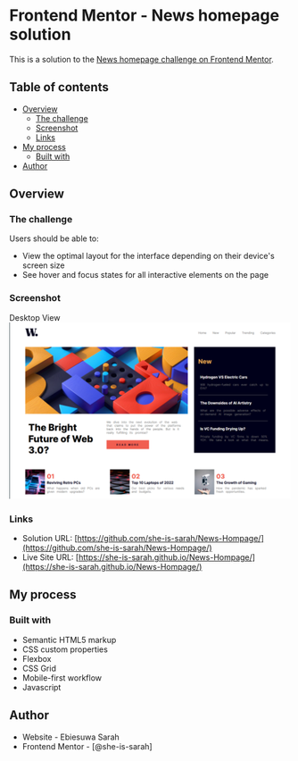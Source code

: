 # Frontend Mentor - News homepage solution

This is a solution to the [News homepage challenge on Frontend Mentor](https://www.frontendmentor.io/challenges/news-homepage-H6SWTa1MFl).

## Table of contents

- [Overview](#overview)
  - [The challenge](#the-challenge)
  - [Screenshot](#screenshot)
  - [Links](#links)
- [My process](#my-process)
  - [Built with](#built-with)
- [Author](#author)


## Overview

### The challenge

Users should be able to:

- View the optimal layout for the interface depending on their device's screen size
- See hover and focus states for all interactive elements on the page

### Screenshot
Desktop View
![](./images/screenshot.png)

### Links

- Solution URL: [https://github.com/she-is-sarah/News-Hompage/](https://github.com/she-is-sarah/News-Hompage/)
- Live Site URL: [https://she-is-sarah.github.io/News-Hompage/](https://she-is-sarah.github.io/News-Hompage/)

## My process

### Built with

- Semantic HTML5 markup
- CSS custom properties
- Flexbox
- CSS Grid
- Mobile-first workflow
- Javascript


## Author

- Website - Ebiesuwa Sarah
- Frontend Mentor - [@she-is-sarah]
